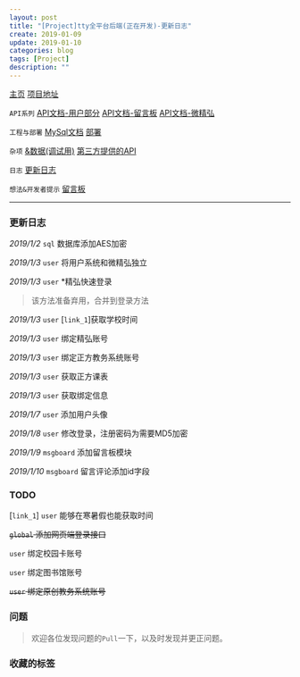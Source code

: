 ```yaml
---
layout: post
title: "[Project]tty全平台后端(正在开发)-更新日志"
create: 2019-01-09
update: 2019-01-10
categories: blog
tags: [Project]
description: ""
---
```


[主页](https://h1542462994.github.io/blog/2018/12/23/aspserver-index/)    [项目地址](https://github.com/TropicalTeamYard/tty.platform.aspserver)

`API系列` [API文档-用户部分](https://h1542462994.github.io/blog/2018/12/23/aspserver-api-user/)  [API文档-留言板](https://h1542462994.github.io/blog/2019/01/09/aspserver-api-msgboard/)   [API文档-微精弘](https://h1542462994.github.io/blog/2019/01/09/aspserver-api-wejh/)

`工程与部署` [MySql文档](https://h1542462994.github.io/blog/2018/12/23/aspserver-mysql/)  [部署](https://h1542462994.github.io/blog/2018/12/23/aspserver-deploy/)

`杂项` [&数据(调试用)](https://h1542462994.github.io/blog/2018/12/23/aspserver-data/)    [第三方提供的API](https://h1542462994.github.io/blog/2018/12/23/aspserver-providedapi/)


`日志` [更新日志](https://h1542462994.github.io/blog/2019/01/09/aspserver-updatelog/)

`想法&开发者提示` [留言板](https://h1542462994.github.io/blog/2019/01/03/aspserver-msgboard/)

-------

### 更新日志

*2019/1/2* `sql` 数据库添加AES加密

*2019/1/3* `user` 将用户系统和微精弘独立

*2019/1/3* `user` *精弘快速登录 

> 该方法准备弃用，合并到登录方法

*2019/1/3* `user` [`link_1`]获取学校时间

*2019/1/3* `user` 绑定精弘账号

*2019/1/3* `user` 绑定正方教务系统账号

*2019/1/3* `user` 获取正方课表

*2019/1/3* `user` 获取绑定信息

*2019/1/7* `user` 添加用户头像

*2019/1/8* `user` 修改登录，注册密码为需要MD5加密

*2019/1/9* `msgboard` 添加留言板模块

*2019/1/10* `msgboard` 留言评论添加id字段

### TODO

[`link_1`] `user` 能够在寒暑假也能获取时间

~~`global` 添加网页端登录接口~~

`user` 绑定校园卡账号

`user` 绑定图书馆账号

~~`user` 绑定原创教务系统账号~~

### 问题

> 欢迎各位发现问题的`Pull`一下，以及时发现并更正问题。

### 收藏的标签
